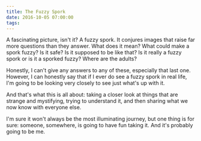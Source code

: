 ```yaml
---
title: The Fuzzy Spork
date: 2016-10-05 07:00:00
tags:
---
```

A fascinating picture, isn't it? A fuzzy spork. It conjures images that raise far more questions than they answer. What does it mean? What could make a spork fuzzy? Is it safe? Is it supposed to be like that? Is it really a fuzzy spork or is it a sporked fuzzy? Where are the adults?<!-- more -->

Honestly, I can't give any answers to any of these, especially that last one. However, I can honestly say that if I ever do see a fuzzy spork in real life, I'm going to be looking very closely to see just what's up with it.

And that's what this is all about: taking a closer look at things that are strange and mystifying, trying to understand it, and then sharing what we now know with everyone else.

I'm sure it won't always be the most illuminating journey, but one thing is for sure: someone, somewhere, is going to have fun taking it. And it's probably going to be me.